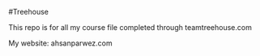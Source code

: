 #Treehouse

This repo is for all my course file completed through teamtreehouse.com

My website: ahsanparwez.com

